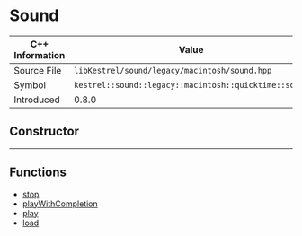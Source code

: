 
# Sound

| C++ Information | Value |
| --- | --- |
| Source File | `libKestrel/sound/legacy/macintosh/sound.hpp` |
| Symbol | `kestrel::sound::legacy::macintosh::quicktime::sound` |
| Introduced | 0.8.0 |

## Constructor

---

## Functions

 - [stop](stop.md)
 - [playWithCompletion](playWithCompletion.md)
 - [play](play.md)
 - [load](load.md)

